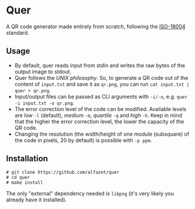 # Quer
A QR code generator made entirely from scratch, following the [ISO-18004](https://www.iso.org/standard/83389.html) standard.

## Usage
- By default, quer reads input from stdin and writes the raw bytes of the output image to stdout.
- Quer follows the *UNIX philosophy*. So, to generate a QR code out of the content of `input.txt` and save it as `qr.png`, you can run `cat input.txt | quer > qr.png`.
- Input/output files can be passed as CLI arguments with `-i/-o`, e.g. `quer -i input.txt -o qr.png`.
- The error correction level of the code can be modified. Available levels are *low* `-l` (default), *medium* `-m`, *quartile* `-q` and *high* `-h`. Keep in mind that the higher the error correction level, the lower the capacity of the QR code.
- Changing the resolution (the width/height of one module (subsquare) of the code in pixels, 20 by default) is possible with `-p ppm`.

## Installation
```
# git clone https://github.com/alfazet/quer
# cd quer
# make install
```
The only "external" dependency needed is `libpng` (it's very likely you already have it installed). 
